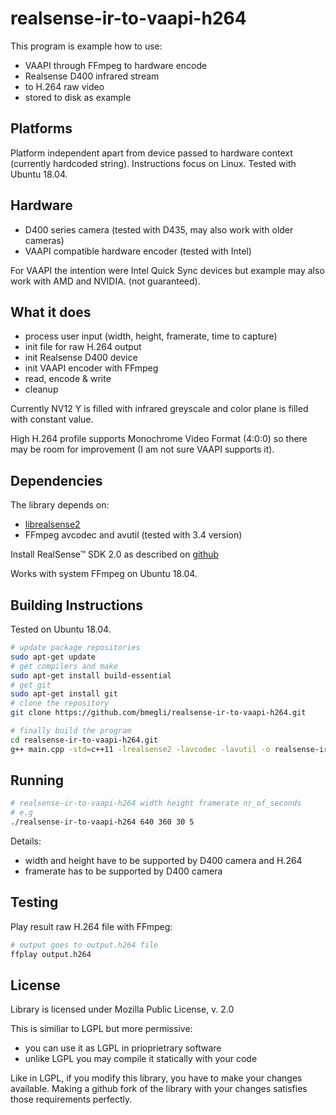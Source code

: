 # realsense-ir-to-vaapi-h264

 This program is example how to use:
 - VAAPI through FFmpeg to hardware encode
 - Realsense D400 infrared stream 
 - to H.264 raw video
 - stored to disk as example

## Platforms 

Platform independent apart from device passed to hardware context (currently hardcoded string).
Instructions focus on Linux. Tested with Ubuntu 18.04.

## Hardware

- D400 series camera (tested with D435, may also work with older cameras)
- VAAPI compatible hardware encoder (tested with Intel)

For VAAPI the intention were Intel Quick Sync devices but example may also work with AMD and NVIDIA.
(not guaranteed).

## What it does

- process user input (width, height, framerate, time to capture)
- init file for raw H.264 output
- init Realsense D400 device
- init VAAPI encoder with FFmpeg
- read, encode & write
- cleanup

Currently NV12 Y is filled with infrared greyscale and color plane is filled with constant value.

High H.264 profile supports Monochrome Video Format (4:0:0) so there may be room for improvement (I am not sure VAAPI supports it).


## Dependencies

The library depends on:
- [librealsense2](https://github.com/IntelRealSense/librealsense) 
- FFmpeg avcodec and avutil (tested with 3.4 version)

Install RealSense™ SDK 2.0 as described on [github](https://github.com/IntelRealSense/librealsense) 

Works with system FFmpeg on Ubuntu 18.04.


## Building Instructions

Tested on Ubuntu 18.04.

``` bash
# update package repositories
sudo apt-get update 
# get compilers and make
sudo apt-get install build-essential
# get git
sudo apt-get install git
# clone the repository
git clone https://github.com/bmegli/realsense-ir-to-vaapi-h264.git

# finally build the program
cd realsense-ir-to-vaapi-h264.git
g++ main.cpp -std=c++11 -lrealsense2 -lavcodec -lavutil -o realsense-ir-to-vaapi-h264
```

## Running 

``` bash
# realsense-ir-to-vaapi-h264 width height framerate nr_of_seconds
# e.g
./realsense-ir-to-vaapi-h264 640 360 30 5
```

Details:
- width and height have to be supported by D400 camera and H.264
- framerate has to be supported by D400 camera


## Testing

Play result raw H.264 file with FFmpeg:

``` bash
# output goes to output.h264 file 
ffplay output.h264
```

## License

Library is licensed under Mozilla Public License, v. 2.0

This is similiar to LGPL but more permissive:
- you can use it as LGPL in prioprietrary software
- unlike LGPL you may compile it statically with your code

Like in LGPL, if you modify this library, you have to make your changes available.
Making a github fork of the library with your changes satisfies those requirements perfectly.

